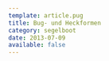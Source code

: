 ```yaml
---
template: article.pug
title: Bug- und Heckformen
category: segelboot
date: 2013-07-09
available: false
---
```

